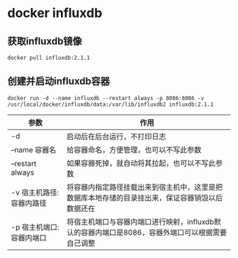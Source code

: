 # docker influxdb

## 获取influxdb镜像
```shell
docker pull influxdb:2.1.1
```

## 创建并启动influxdb容器
```shell
docker run -d --name influxdb --restart always -p 8086:8086 -v /usr/local/docker/influxdb/data:/var/lib/influxdb2 influxdb:2.1.1
```

|参数|作用|
|-|-|
|-d|启动后在后台运行，不打印日志|
|–name 容器名|给容器命名，方便管理，也可以不写此参数|
|–restart always|如果容器死掉，就自动将其拉起，也可以不写此参数|
|-v 宿主机路径:容器内路径|将容器内指定路径挂载出来到宿主机中，这里是把数据库本地存储的目录挂出来，保证容器销毁以后数据还在|
|-p 宿主机端口:容器内端口|将宿主机端口与容器内端口进行映射，influxdb默认的容器内端口是8086，容器外端口可以根据需要自己调整|

## 